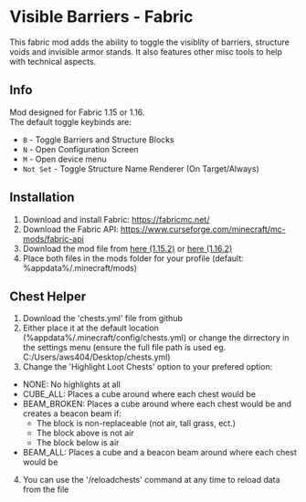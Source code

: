# Visible Barriers - Fabric
This fabric mod adds the ability to toggle the visiblity of barriers, structure voids and invisible armor stands. It also features other misc tools to help with technical aspects.  

## Info
Mod designed for Fabric 1.15 or 1.16.  
The default toggle keybinds are:
* `B` - Toggle Barriers and Structure Blocks
* `N` - Open Configuration Screen
* `M` - Open device menu
* `Not Set` - Toggle Structure Name Renderer (On Target/Always)

## Installation
1. Download and install Fabric: https://fabricmc.net/
2. Download the Fabric API: https://www.curseforge.com/minecraft/mc-mods/fabric-api
2. Download the mod file from [here (1.15.2)](./VisibleBarriersMod-1.4.0.jar) or [here (1.16.2)](../1.16a/VisibleBarriersMod-1.4.0.jar)
3. Place both files in the mods folder for your profile (default: %appdata%/.minecraft/mods)


## Chest Helper
1. Download the 'chests.yml' file from github
2. Either place it at the default location (%appdata%/.minecraft/config/chests.yml) or change the dirrectory in the settings menu (ensure the full file path is used eg. C:/Users/aws404/Desktop/chests.yml)
3. Change the 'Highlight Loot Chests' option to your prefered option:
 - NONE: No highlights at all
 - CUBE_ALL: Places a cube around where each chest would be
 - BEAM_BROKEN: Places a cube around where each chest would be and creates a beacon beam if:
   - The block is non-replaceable (not air, tall grass, ect.)
   - The block above is not air
   - The block below is air
 - BEAM_ALL: Places a cube and a beacon beam around where each chest would be
4. You can use the '/reloadchests' command at any time to reload data from the file
